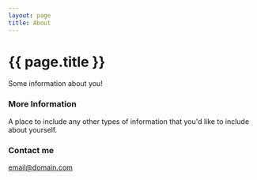 ```yaml
---
layout: page
title: About
---
```


# {{ page.title }}

Some information about you!

### More Information

A place to include any other types of information that you'd like to include about yourself.

### Contact me

[email@domain.com](mailto:email@domain.com)